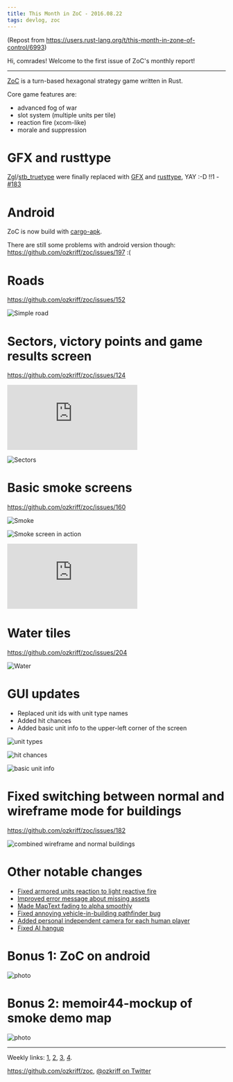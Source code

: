 ```yaml
---
title: This Month in ZoC - 2016.08.22
tags: devlog, zoc
---
```


(Repost from <https://users.rust-lang.org/t/this-month-in-zone-of-control/6993>)

Hi, comrades! Welcome to the first issue of ZoC's monthly report!

------------------------------------------------------------------------

[ZoC](https://github.com/ozkriff/zoc) is a turn-based hexagonal strategy
game written in Rust.

Core game features are:

-   advanced fog of war
-   slot system (multiple units per tile)
-   reaction fire (xcom-like)
-   morale and suppression

GFX and rusttype
================

[Zgl](https://github.com/ozkriff/zoc/tree/c8b11f4/src/zgl/src)/[stb\_truetype](https://github.com/ozkriff/stb-tt-rs)
were finally replaced with [GFX](https://github.com/gfx-rs/gfx) and
[rusttype](https://github.com/dylanede/rusttype), YAY :-D !!1 -
[\#183](https://github.com/ozkriff/zoc/issues/183)

Android
=======

ZoC is now build with
[cargo-apk](https://github.com/tomaka/android-rs-glue).

There are still some problems with android version though:
<https://github.com/ozkriff/zoc/issues/197> :(

Roads
=====

<https://github.com/ozkriff/zoc/issues/152>

![Simple road](images/imgur/gZeJJGM.png?1)

Sectors, victory points and game results screen
===============================================

<https://github.com/ozkriff/zoc/issues/124>

<div class="youtube"><iframe
    frameborder="0"
    src="https://www.youtube.com/embed/hI6YmZeuZ3s"
></iframe></div>

![Sectors](images/imgur/gWbWorT.png?1)

Basic smoke screens
===================

<https://github.com/ozkriff/zoc/issues/160>

![Smoke](images/imgur/9o8o7dk.png?1)

![Smoke screen in action](images/imgur/WgQNu8H.png)

<div class="youtube"><iframe frameborder="0" allowfullscreen src="https://www.youtube.com/embed/WJHkuWwAb7A?color=white&rel=0&showinfo=0"></iframe></div>

Water tiles
===========

<https://github.com/ozkriff/zoc/issues/204>

![Water](images/imgur/POhSLwh.png?1)

GUI updates
===========

-   Replaced unit ids with unit type names
-   Added hit chances
-   Added basic unit info to the upper-left corner of the screen

![unit types](images/imgur/m0h2d5j.png)

![hit chances](images/imgur/YdfyxNW.png)

![basic unit info](images/imgur/qnZZgdX.png)

Fixed switching between normal and wireframe mode for buildings
===============================================================

<https://github.com/ozkriff/zoc/issues/182>

![combined wireframe and normal buildings](images/imgur/wjWcix7.png)

Other notable changes
=====================

- [Fixed armored units reaction to light reactive fire](https://github.com/ozkriff/zoc/issues/191)
- [Improved error message about missing assets](https://github.com/ozkriff/zoc/issues/211)
- [Made MapText fading to alpha smoothly](https://github.com/ozkriff/zoc/commit/ac2c7c6)
- [Fixed annoying vehicle-in-building pathfinder bug](https://github.com/ozkriff/zoc/commit/1ee698)
- [Added personal independent camera for each human player](https://github.com/ozkriff/zoc/commit/fde38)
- [Fixed AI hangup](https://github.com/ozkriff/zoc/issues/196)

Bonus 1: ZoC on android
=======================

![photo](images/imgur/MzFwvI7.jpg)

Bonus 2: memoir44-mockup of smoke demo map
==========================================

![photo](images/imgur/ZplFvxR.jpg)

------------------------------------------------------------------------

Weekly links:
[1](https://users.rust-lang.org/t/whats-everyone-working-on-this-week-31-2016/6747/2),
[2](https://www.reddit.com/r/rust/comments/4wob4b/whats_everyone_working_on_this_week_322016/d68pxx4),
[3](https://www.reddit.com/r/rust/comments/4xrycf/whats_everyone_working_on_this_week_332016/d6i0d1a),
[4](https://www.reddit.com/r/rust/comments/4yzx43/whats_everyone_working_on_this_week_342016/d6rp869).

<https://github.com/ozkriff/zoc>, [@ozkriff on Twitter](https://twitter.com/ozkriff)

